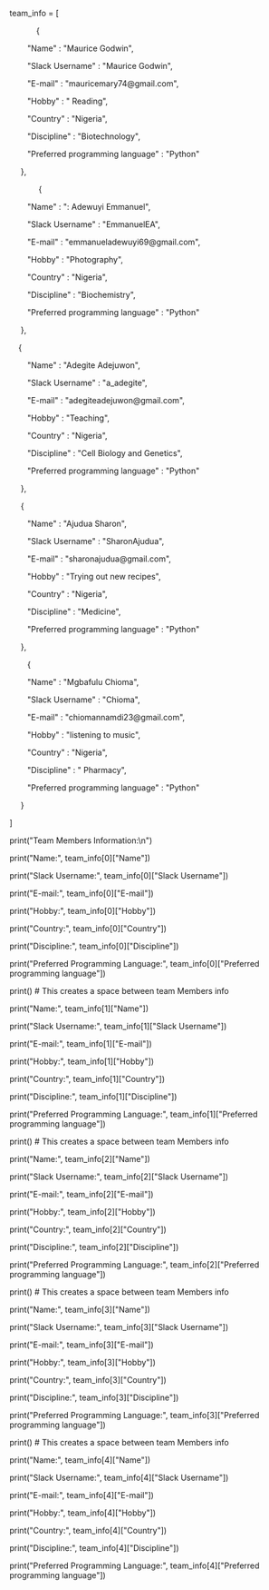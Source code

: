 team\_info = \[

            {

        "Name" : "Maurice Godwin",

        "Slack Username" : "Maurice Godwin",

        "E-mail" : "mauricemary74\@gmail.com",

        "Hobby" : " Reading",

        "Country" : "Nigeria",

        "Discipline" : "Biotechnology",

        "Preferred programming language" : "Python"

     },

             {

        "Name" : ": Adewuyi Emmanuel",

        "Slack Username" : "EmmanuelEA",

        "E-mail" : "emmanueladewuyi69\@gmail.com",

        "Hobby" : "Photography",

        "Country" : "Nigeria",

        "Discipline" : "Biochemistry",

        "Preferred programming language" : "Python"

     },

    {

        "Name" : "Adegite Adejuwon",

        "Slack Username" : "a\_adegite",

        "E-mail" : "adegiteadejuwon\@gmail.com",

        "Hobby" : "Teaching",

        "Country" : "Nigeria",

        "Discipline" : "Cell Biology and Genetics",

        "Preferred programming language" : "Python"

     },

     {

        "Name" : "Ajudua Sharon",

        "Slack Username" : "SharonAjudua",

        "E-mail" : "sharonajudua\@gmail.com",

        "Hobby" : "Trying out new recipes",

        "Country" : "Nigeria",

        "Discipline" : "Medicine",

        "Preferred programming language" : "Python"

     },

        {

        "Name" : "Mgbafulu Chioma",

        "Slack Username" : "Chioma",

        "E-mail" : "chiomannamdi23\@gmail.com",

        "Hobby" : "listening to music",

        "Country" : "Nigeria",

        "Discipline" : " Pharmacy",

        "Preferred programming language" : "Python"

     }        

]

print("Team Members Information:\n")

print("Name:", team\_info\[0]\["Name"])

print("Slack Username:", team\_info\[0]\["Slack Username"])

print("E-mail:", team\_info\[0]\["E-mail"])

print("Hobby:", team\_info\[0]\["Hobby"])

print("Country:", team\_info\[0]\["Country"])

print("Discipline:", team\_info\[0]\["Discipline"])

print("Preferred Programming Language:", team\_info\[0]\["Preferred programming language"])

print() # This creates a space between team Members info

print("Name:", team\_info\[1]\["Name"])

print("Slack Username:", team\_info\[1]\["Slack Username"])

print("E-mail:", team\_info\[1]\["E-mail"])

print("Hobby:", team\_info\[1]\["Hobby"])

print("Country:", team\_info\[1]\["Country"])

print("Discipline:", team\_info\[1]\["Discipline"])

print("Preferred Programming Language:", team\_info\[1]\["Preferred programming language"])

print() # This creates a space between team Members info

print("Name:", team\_info\[2]\["Name"])

print("Slack Username:", team\_info\[2]\["Slack Username"])

print("E-mail:", team\_info\[2]\["E-mail"])

print("Hobby:", team\_info\[2]\["Hobby"])

print("Country:", team\_info\[2]\["Country"])

print("Discipline:", team\_info\[2]\["Discipline"])

print("Preferred Programming Language:", team\_info\[2]\["Preferred programming language"])

print() # This creates a space between team Members info

print("Name:", team\_info\[3]\["Name"])

print("Slack Username:", team\_info\[3]\["Slack Username"])

print("E-mail:", team\_info\[3]\["E-mail"])

print("Hobby:", team\_info\[3]\["Hobby"])

print("Country:", team\_info\[3]\["Country"])

print("Discipline:", team\_info\[3]\["Discipline"])

print("Preferred Programming Language:", team\_info\[3]\["Preferred programming language"])

print() # This creates a space between team Members info

print("Name:", team\_info\[4]\["Name"])

print("Slack Username:", team\_info\[4]\["Slack Username"])

print("E-mail:", team\_info\[4]\["E-mail"])

print("Hobby:", team\_info\[4]\["Hobby"])

print("Country:", team\_info\[4]\["Country"])

print("Discipline:", team\_info\[4]\["Discipline"])

print("Preferred Programming Language:", team\_info\[4]\["Preferred programming language"])
